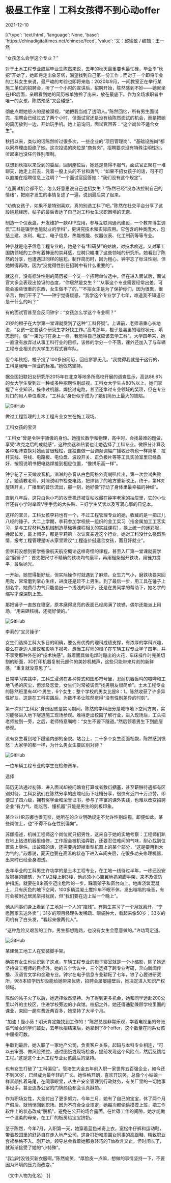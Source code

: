 # 极昼工作室｜工科女孩得不到心动offer

2021-12-10

[{'type': 'text/html', 'language': None, 'base': 'https://chinadigitaltimes.net/chinese/feed', 'value': '文：邱瑜敏 / 编辑：王一然

“女孩怎么会学这个专业？”

对于土木工程专业应届毕业生陈然来说，去年的秋天最重要也最忙碌，毕业季“秋招”开始了，她即将走出象牙塔，渴望找到自己第一份工作；而对于一个即将毕业的工科女生来说，最严峻的考验也即将来临：2020年9月，一间教室正在举行某施工单位的招聘会，听了一个小时的宣讲后，招聘开始，陈然感到不妙——她就坐在HR后面，亲眼看到她的简历被单独拎了出来，放在最底下。作为全场求职者中唯一的女孩，陈然预感“又会碰壁”。

彻底点燃她怒火的是被漠视，“她把我当成了透明人。”陈然回忆，所有男生面试完，招聘会已经过去了两个小时，但面试官还是没有给陈然面试的机会，而是把她的简历放到一边，开始玩手机。她上前询问，面试官回答：“这个岗位不适合女生”。

秋招以来，类似的话陈然听过很多次，一些企业的“项目管理岗”、“基础设施岗”都以同样理由拒绝了她。这次投递的岗位是“商务岗”，招聘要求没有特殊注明性别，听起来也没任何性别限制。

联想到秋招以来受到的委屈，回到座位后，她还是觉得不服气，面试官正聚在一堆聊天，她走上前去，凭着一股上头的不甘和勇气：“如果不招女孩子的话，可不可以直接在招聘信息上注明？”一个面试官回答她：“我们没有这个规定”。

“连面试机会都不给，怎么好意思说自己也招女生？”陈然已经“没办法控制自己的情绪”，把刚才发生的事情复述了一遍，说到最后哭了起来。

“劝劝女孩子，如果不是特别喜欢，真的别选工科了吧。”陈然在社交平台分享了这段尴尬经历，帖子的最后表达了自己对工科女生求职困境的无奈。

制造一个仪表盘，开发维护一款APP应用，参与互联网通讯建设，一个教育博主调侃“工科是辍学也能就业的学科”，更讲究技术和实际应用。它包含的种类庞大，包括土建、水利、电工、电子信息、热能核能、仪器仪表、化工制药等等专业。

钟宇就是电子信息工程专业的，她是个有“科研梦”的姑娘，对技术痴迷，又对军工国防领域的工作有着神圣的崇拜感，应聘只瞄准了这些领域的研究所。她看到了陈然的分享，也遭遇过同样的尴尬。制作简历时，因为粗心，钟宇忘了标注性别，但她懒得再改，因为“没觉得性别在招聘中有什么重要的”。

就这样，没有标注性别的简历被一个又一个招聘单位选中。但在进入面试后，面试官大多会表现出惊讶的态度，“你居然是女生？”“从事这个专业需要经常出差，可能会搬些很重的东西，女生做不了的。”“不招女生是为了保护你们，因为很累，很辛苦，你们干不了”——钟宇觉得疑惑，“我学这个专业学了七年，难道我不知道它是干什么的吗？”

有的面试官甚至会反问钟宇：“女孩怎么学这个专业啊？”

21岁的橙子在大学第一堂课就受到了这种“工科怀疑”。上课前，老师语重心长地说，“女孩一定要读个研究生才好找工作。”高考那年，橙子是县里的理综状元，填志愿时，像“一束光打在身上一样，我觉得自己就应该去学工科”。大学四年来，她一直没有放弃过从事工科行业的目标，该修的学分一个不落，课外还加入了与车辆工程专业相关的大学生方程式赛车队。

但今年秋招，橙子投了100多份简历，回应寥寥无几。“我觉得我就是干这行的，工科是我唯一择业的标准。”她依然坚持。

据全国妇联妇女研究所2015年在北京等地多所高校开展的调查显示，高达86.6%的女大学生受到过一种或多种招聘性别歧视，工科女大学生占80%以上。她们掌握了专业知识，操作过机器，焊接过电路，甚至还拿过专业领域的奖项，但在专业对口的用人单位看来，“工科女”身份似乎成为了她们简历上最大的缺陷。

![GitHub](https://keep.cdt.media/assets/images/9/a/9a7ef344/3915f316.jpeg)

做过工程监理的土木工程专业女生在施工现场。

工科女孩的宝贝

“工科女”曾是令钟宇骄傲的身份。她擅长数学和物理，高中时，会找最难的题做，享受“攻克之后的成就感”，这种痴迷和热爱也让她选择了工科专业。微积分计算及各种矩阵变换对她而言很轻松，连独自做一台调频调幅广播收音机也一样简单：拉杆天线、导线、电路板、电位盘、波段开关、正负极片等等工具实验室里已经备好，按照说明书把电路焊接到相应位置，“像拼乐高一样”。

钟宇花了三天做收音机，滋滋的杂音从白色网格外壳喇叭传出，第一次尝试失败了。她请教老师，对照说明书检查电路，把焊错了的地方重新改正。终于，第N次旋转开关，广播里的音乐流出，那一刻，她好像“拧动了身体里最幸福的神经”。

直到八年后，这只白色小巧的收音机还被妥帖收藏在钟宇老家的抽屉里，它的小伙伴还有小学时举着V字手势的大头贴、三好学生奖状以及写满心事的日记本。

这样的宝贝，工科女孩李莉也有一个，不过工程管理专业的她，收藏的是一把正儿八经的锤子。大二上学期，李莉参加学校统一组织的金工实习（指金属加工工艺实习，是与工程材料及机械制造基础等课程相关的实践课程），换上统一的迷彩服，挽起长发，戴上帽子，那是李莉第一次认真亲近这个行业，她对工科没什么强烈热情，报考工程管理是听从家里建议“工程造价挺适合女孩，而且好就业”。

但李莉没想到要学些像航天航空概论这样奇怪的课程，甚至入厂第一堂课就要学会“磨锤子”：首先把尺寸不精确的铁块均匀磨平，再用锯条锯开铁块，用锉刀搓平，最后抛光。

一开始，她觉得挺好玩，但实际操作时就遇到了麻烦。女生力气小，磨铁块要来回用劲，常常磨到掌心生疼，进度还是赶不上男生。到了最后一步，用工具在锤子上刻名字，她费尽力气只能凿出一个浅浅的印子，还是在男同学的帮助下，她名字的缩写才深深刻上去。

那把锤子一直放在寝室，原本磨得发亮的表面已经爬满了铁锈，偶尔还能派上用场，“用来砸核桃，还挺好使的。”

![GitHub](https://keep.cdt.media/assets/images/9/a/9a7ef344/ab21e4da.jpeg)

李莉的“宝贝锤子”

女生们选择工科大多目的明确，要么有优秀的理科成绩支撑，有浓厚的学科兴趣，要么在身边人建议和影响下报考。想当工程师的橙子在车辆工程专业学了四年，并不享受那种外在的“技术快感”。戴着面具做电焊时蹦出的火花，车床操作时完美切割的断面，3D打印机器复制元部件的美妙机械声，这些只能带来片刻的新鲜感，“重复就没意思了”。

日常学习实践中，工科生浸泡在各种算式和图形符号里，忍耐机器轰鸣的喧哗和工地飞扬的灰尘，但涉及恋爱，女生们时常被调侃“找男朋友很简单”。土木工程专业的陈然班里有40个男生，6个女生；整个学校的男女比是8：1。陈然收获了许多异性好友。这是在工科实践后，为数不多让陈然觉得“没有性别差异的时刻”。

第一次对“工科女”身份困惑是实习期间，陈然的学科细分是城市地下空间方向，实习能够进入地下隧道施工现场参观。难得走出校园了解行业，进入现场后，工头把老师拉到一旁，之后，老师特意嘱咐：“女生不要下隧道。”然后领着男生下到底层参观。

没有女生看到地下隧道内部的全貌。站台上，二十多个女生面面相觑，陈然感到愤怒：大家学的都一样，为什么男女生要区别对待？

![GitHub](https://keep.cdt.media/assets/images/9/a/9a7ef344/eed9c990.jpeg)

一位车辆工程专业的学生在检修赛车。

选择

简历无法通过初筛，进入面试却被问婚育打算或者敷衍搪塞，甚至薪酬待遇都有区别对待，工科女孩们在陈然分享的应聘经历下吐槽分享，很快有近四十万点赞。即便过了四六级，拥有奖学金和荣誉证书，参与了丰富的课外实践，也难以改变招聘企业“有力气、能吃苦、懂机器”只能是男生的刻板印象。

某企业HR苏娜也很无奈，她所在的企业明确规定不允许性别歧视，即便如此，某些岗位上，也“不得不存在性别偏向”。

苏娜描述，机械工程师这个岗位就只招男性，这来自于她的实地考察：工程师们趴在地上钻进机器里维修，工作服会被机油弄脏，还要忍住难闻的气味，耐心找到位置装上零件。出故障的话，还需要拆卸掉重型机器上的某个部分，“这是要用到大力气的。”苏娜说，夏天也要在高温的状态下进入车间夹层，花很多功夫修理机器，出来时已经全身湿透。

去年毕业的工科男生许功学的是土木工程专业，在工地一线待过半年，一栋还没安放钢梯的建筑，为了从2楼上到3楼，他必须小心翼翼地抓紧脚手架，来不及做防护措施，就要在8米高空迈出危险的一步，踩着架子和窗台向上。地库浇筑混凝土，只有灰色的地下空间，100多辆混凝土搅拌车不眠不休，发出嗡嗡的噪音，有时会被附近居民举报扰民，但“我们要在边上站一个晚上”。

他从同事们身上看到了工地对一个人的“摧残”。有男生实习了一个月就离开，“宁愿回家去送外卖”；31岁的项目经理头发稀疏、眼袋肿大，看起来像50岁；33岁的司机有了白头发，“看起来像两代人”。

“这种危险又艰苦的工作，男生都想跑路，也没有女生会愿意做的。”许功笃定道。

![GitHub](https://keep.cdt.media/assets/images/9/a/9a7ef344/cb55e912.jpeg)

某建筑工地工人在安装脚手架。

确实有女生也认识到了这点，车辆工程专业的橙子寝室就是一个小缩影，除了她还坚持做工程师的目标外，她的五个舍友中，三个选择了跨专业考研，奔向新闻传播、汉语言文学和金融专业。钟宇在电子信息专业耕耘了七年，铁了心要进研究所，985本硕学历却没能给她带来优势，招聘会屡屡碰壁后，她决定进入知识产权领域。

陈然的帖子火了以后，她选择依然坚持。为了得到更多机会，她和同学远赴200公里以外的主校区，住进学校旁边的小宾馆。校招之外，她还得通勤兼顾学校里面的课业，来回一趟车费近两百多，她坚持了大半个月。

“加油！鹿小葵！明天肯定能找到工作的！”陈然总是非常乐观，学着电视里的夸张语气给女同学们鼓劲，去年秋招结束后，她拿到了8个offer，这个数量在同系女孩中屈指可数。

争取到最后，她入职了一家地产公司，负责客户关系，起码与本科专业相连，“可以去审图、做风险预控，通过图纸或现场检查，提前发现这个风险点，然后反馈给工程。”这是这个土木工程专业女孩最后的坚持。

也有女生打破了“工科偏见”。管培生大金五年前入职一家世界五百强企业，如今还不到30岁，已经成为最年轻的厂长。她性格开朗，喜欢开玩笑，总像个小姑娘一样素颜扎着马尾，在同事眼里，从生产安全管理到行政财务，有关厂里的一切她事事经手，甚至连办公室的门牌颜色都会认真斟酌。

作为职场女性，大金付出了更多努力。今年三月，她有了自己的宝宝，休了两个月产假后，就悄悄回到职场。因为不符合企业规定，她每次都偷偷摸摸上班，把工作软件上的状态改成“脱机”，避免在公开的场合露面。在忙碌工作的间隙，她才能做一个温柔的母亲，在工厂的板房给宝宝挤奶。

至于陈然，今年7月，入职第一天，她穿着蓝色米奇上衣，宽松牛仔裤和运动鞋，带着校园里的舒适自在走入地产公司。这身打扮和周围女同事的高跟鞋、精致职业套裙格格不入。刚开始，领导总会看着她那身轻巧的T恤欲言又止，但时间长了，就渐渐接受了她的“小特殊”。

“我当时没钱买新衣服啊。”陈然偷笑，“厚脸皮一点嘛，想做的事情坚持一下，不要因为环境的压力而改变。”

（文中人物为化名）'}]